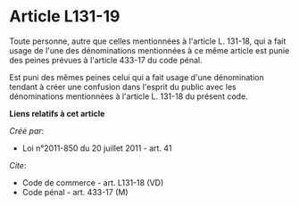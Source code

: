 # Article L131-19

Toute personne, autre que celles mentionnées à l'article L. 131-18, qui a fait usage de l'une des dénominations mentionnées à
ce même article est punie des peines prévues à l'article 433-17 du code pénal. 

Est puni des mêmes peines celui qui a fait usage d'une dénomination tendant à créer une confusion dans l'esprit du public
avec les dénominations mentionnées à l'article L. 131-18 du présent code.

**Liens relatifs à cet article**

_Créé par_:

  - Loi n°2011-850 du 20 juillet 2011 - art. 41

_Cite_:

  - Code de commerce - art. L131-18 (VD)
  - Code pénal - art. 433-17 (M)
